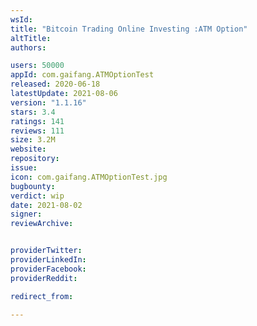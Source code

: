 ```yaml
---
wsId: 
title: "Bitcoin Trading Online Investing :ATM Option"
altTitle: 
authors:

users: 50000
appId: com.gaifang.ATMOptionTest
released: 2020-06-18
latestUpdate: 2021-08-06
version: "1.1.16"
stars: 3.4
ratings: 141
reviews: 111
size: 3.2M
website: 
repository: 
issue: 
icon: com.gaifang.ATMOptionTest.jpg
bugbounty: 
verdict: wip
date: 2021-08-02
signer: 
reviewArchive:


providerTwitter: 
providerLinkedIn: 
providerFacebook: 
providerReddit: 

redirect_from:

---
```



